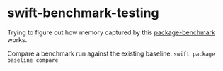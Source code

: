 # swift-benchmark-testing

Trying to figure out how memory captured by this [package-benchmark](https://github.com/ordo-one/package-benchmark/) works.


Compare a benchmark run against the existing baseline: `swift package baseline compare`

